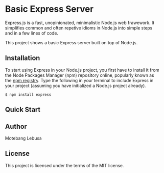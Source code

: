 # Basic Express Server
Express.js is a fast, unopinionated, minimalistic Node.js web frawework. It simplifies common and often repetive idioms in Node.js into simple steps and in a few lines of code.

This project shows a basic Express server built on top of Node.js.

## Installation
To start using Express in your Node.js project, you first have to install it from the Node Packages Manager (npm) repository online, popularly known as the [npm registry](https://www.npmjs.com/). Type the following in your terminal to include Express in your project (assuming you have initialized a Node.js project already).

`$ npm install express`

## Quick Start


## Author
Motebang Lebusa

## License
This project is licensed under the terms of the MIT license.